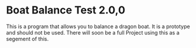 # Boat Balance Test 2.0,0

This is a program that allows you to balance a dragon boat. It is a prototype and should not be used. There will soon be a full Project using this as a segement of this.
